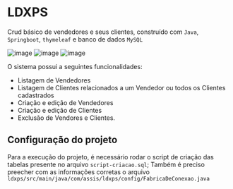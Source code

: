 # LDXPS

Crud básico de vendedores e seus clientes, construído com ``Java``, ``Springboot``, ``thymeleaf`` e banco de dados ``MySQL``

![image](https://user-images.githubusercontent.com/60989242/99205277-da8a3380-2796-11eb-841e-4bf5e1f1e16c.png)
![image](https://user-images.githubusercontent.com/60989242/99205877-95670100-2798-11eb-8b46-37a2df35c3ee.png)
![image](https://user-images.githubusercontent.com/60989242/99205904-add71b80-2798-11eb-81f1-f5a65c481a18.png)

O sistema possui a seguintes funcionalidades: 

  - Listagem de Vendedores
  - Listagem de Clientes relacionados a um Vendedor ou todos os Clientes cadastrados 
  - Criação e edição de Vendedores
  - Criação e edição de Clientes
  - Exclusão de Vendores e Clientes.
 
## Configuração do projeto

Para a execução do projeto, é necessário rodar o script de criação das tabelas presente no arquivo ``script-criacao.sql``;
Também é preciso preecher com as informações corretas o arquivo ``ldxps/src/main/java/com/assis/ldxps/config/FabricaDeConexao.java``
